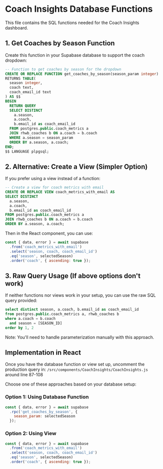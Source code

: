 # Coach Insights Database Functions

This file contains the SQL functions needed for the Coach Insights dashboard.

## 1. Get Coaches by Season Function

Create this function in your Supabase database to support the coach dropdown:

```sql
-- Function to get coaches by season for the dropdown
CREATE OR REPLACE FUNCTION get_coaches_by_season(season_param integer)
RETURNS TABLE(
  season integer,
  coach text,
  coach_email_id text
) AS $$
BEGIN
  RETURN QUERY
  SELECT DISTINCT 
    a.season,
    a.coach,
    b.email_id as coach_email_id
  FROM postgres.public.coach_metrics a
  JOIN rhwb_coaches b ON a.coach = b.coach
  WHERE a.season = season_param
  ORDER BY a.season, a.coach;
END;
$$ LANGUAGE plpgsql;
```

## 2. Alternative: Create a View (Simpler Option)

If you prefer using a view instead of a function:

```sql
-- Create a view for coach metrics with email
CREATE OR REPLACE VIEW coach_metrics_with_email AS
SELECT DISTINCT 
  a.season,
  a.coach,
  b.email_id as coach_email_id
FROM postgres.public.coach_metrics a
JOIN rhwb_coaches b ON a.coach = b.coach
ORDER BY a.season, a.coach;
```

Then in the React component, you can use:

```javascript
const { data, error } = await supabase
  .from('coach_metrics_with_email')
  .select('season, coach, coach_email_id')
  .eq('season', selectedSeason)
  .order('coach', { ascending: true });
```

## 3. Raw Query Usage (If above options don't work)

If neither functions nor views work in your setup, you can use the raw SQL query provided:

```sql
select distinct season, a.coach, b.email_id as coach_email_id 
from postgres.public.coach_metrics a, rhwb_coaches b 
where a.coach = b.coach 
  and season = [SEASON_ID]
order by 1, 2
```

Note: You'll need to handle parameterization manually with this approach.

## Implementation in React

Once you have the database function or view set up, uncomment the production query in:
`/src/components/CoachInsights/CoachInsights.js` around line 87-108

Choose one of these approaches based on your database setup:

### Option 1: Using Database Function
```javascript
const { data, error } = await supabase
  .rpc('get_coaches_by_season', { 
    season_param: selectedSeason 
  });
```

### Option 2: Using View
```javascript
const { data, error } = await supabase
  .from('coach_metrics_with_email')
  .select('season, coach, coach_email_id')
  .eq('season', selectedSeason)
  .order('coach', { ascending: true });
```